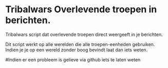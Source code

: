 # Tribalwars Overlevende troepen in berichten.
Tribalwars script dat overlevende troepen direct weergeeft in je berichten.

Dit script werkt op alle werelden die alle troepen-eenheden gebruiken. Indien je je op een wereld zonder boog bevindt laat dan iets weten.

#Indien er een probleem is gelieve via github iets te laten weten

